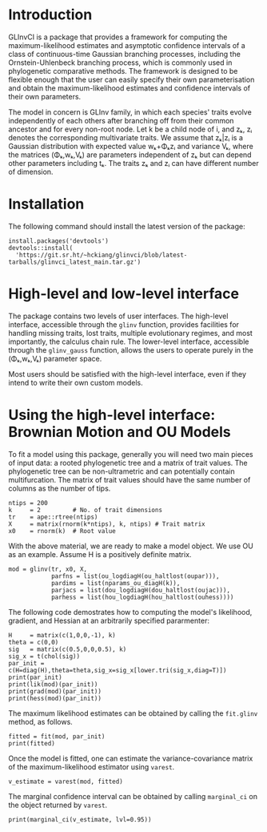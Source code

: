 # Introduction

GLInvCI is a package that provides a framework for computing the maximum-likelihood estimates and asymptotic confidence intervals of a class of continuous-time Gaussian branching processes, including the Ornstein-Uhlenbeck branching process, which is commonly used in phylogenetic comparative methods. The framework is designed to be flexible enough that the user can easily specify their own parameterisation and obtain the maximum-likelihood estimates and confidence intervals of their own parameters.

The model in concern is GLInv family, in which each species' traits evolve independently of each others after branching off from their common ancestor and for every non-root node. Let k be a child node of i, and zₖ, zᵢ denotes the corresponding multivariate traits. We assume that zₖ|zᵢ is a Gaussian distribution with expected value wₖ+Φₖzᵢ and variance Vₖ, where the matrices (Φₖ,wₖ,Vₖ) are parameters independent of zₖ but can depend other parameters including tₖ. The traits zₖ and zᵢ can have different number of dimension.

# Installation

The following command should install the latest version of the package:

    install.packages('devtools')
    devtools::install(
      'https://git.sr.ht/~hckiang/glinvci/blob/latest-tarballs/glinvci_latest_main.tar.gz')

# High-level and low-level interface

The package contains two levels of user interfaces. The high-level interface, accessible through the `glinv` function, provides facilities for handling missing traits, lost traits, multiple evolutionary regimes, and most importantly, the calculus chain rule. The lower-level interface, accessible through the `glinv_gauss` function, allows the users to operate purely in the (Φₖ,wₖ,Vₖ) parameter space.

Most users should be satisfied with the high-level interface, even if they intend to write their own custom models.

# Using the high-level interface: Brownian Motion and OU Models

To fit a model using this package, generally you will need two main pieces of input data: a rooted phylogenetic tree and a matrix of trait values. The phylogenetic tree can be non-ultrametric and can potentially contain multifurcation. The matrix of trait values should have the same number of columns as the number of tips.

    ntips = 200
    k     = 2         # No. of trait dimensions
    tr    = ape::rtree(ntips)
    X     = matrix(rnorm(k*ntips), k, ntips) # Trait matrix
    x0    = rnorm(k)  # Root value

With the above material, we are ready to make a model object. We use OU as an example. Assume H is a positively definite matrix.

    mod = glinv(tr, x0, X,
                parfns = list(ou_logdiagH(ou_haltlost(oupar))),
                pardims = list(nparams_ou_diagH(k)),
                parjacs = list(dou_logdiagH(dou_haltlost(oujac))),
                parhess = list(hou_logdiagH(hou_haltlost(ouhess))))

The following code demostrates how to computing the model's likelihood, gradient, and Hessian at an arbitrarily specified pararmenter:

    H     = matrix(c(1,0,0,-1), k)
    theta = c(0,0)
    sig   = matrix(c(0.5,0,0,0.5), k)
    sig_x = t(chol(sig))
    par_init = c(H=diag(H),theta=theta,sig_x=sig_x[lower.tri(sig_x,diag=T)])
    print(par_init)
    print(lik(mod)(par_init))
    print(grad(mod)(par_init))
    print(hess(mod)(par_init))

The maximum likelihood estimates can be obtained by calling the `fit.glinv` method, as follows.

    fitted = fit(mod, par_init)
    print(fitted)

Once the model is fitted, one can estimate the variance-covariance matrix of the maximum-likelihood estimator using `varest`.

    v_estimate = varest(mod, fitted)

The marginal confidence interval can be obtained by calling `marginal_ci` on the object returned by `varest`.

    print(marginal_ci(v_estimate, lvl=0.95))
